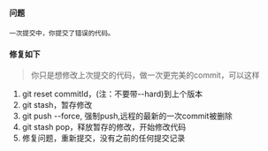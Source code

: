 #### 问题
    一次提交中，你提交了错误的代码。
#### 修复如下
> 你只是想修改上次提交的代码，做一次更完美的commit，可以这样

1. git reset commitId，(注：不要带--hard)到上个版本
2. git stash，暂存修改
3. git push --force, 强制push,远程的最新的一次commit被删除
4. git stash pop，释放暂存的修改，开始修改代码
5. 修复问题，重新提交，没有之前的任何提交记录
